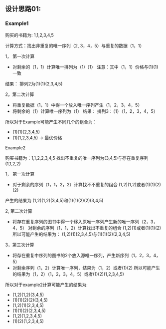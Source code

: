 ## 设计思路01:

### Example1

购买的书籍为:  1,1,2,3,4,5

计算方式：找出非重复的唯一序列（2, 3，4，5）与重复的数据（1，1）

1， 第一次计算
* 对剩余的（1，1）计算唯一排列为（1)（1）
注意：其中（1，1）价格与(1)(1)一致

结果：
排列2为(1)(1)(2,3,4,5)

2，第二次计算
* 将重复数据（1，1）中得一个放入唯一序列产生（1，2，3，4，5）
* 将剩余的（1）计算唯一序列为（1）
结果：
排列3：（1）（1，2，3，4，5）

所以对于Example可能产生不同几个的组合为：
* (1)(1)(2,3,4,5)
* (1)(1,2,3,4,5)  -> 最优价格


Example2

购买书籍为：1,1,2,2,3,4,5
找出不重复的唯一序列为(3,4,5)与存在重复序列(1,1,2,2)

1， 第一次计算
* 对于剩余的序列（1，1，2，2）计算找不不重复的组合
(1,2)(1,2)或者(1)(1)(2)(2)

产生的结果为
(1,2)(1,2)(3,4,5)和(1)(1)(2)(2)(3,4,5)

2, 第二次计算
* 将存在重复序列的图书中得一个移入原唯一序列产生新的唯一序列（2，3，4，5）
对剩余的序列（1，1，2）计算找出不重复的组合
(1,2)(1)或者(1)(1)(2)
所以可能产生的结果为：
(1,2)(1)(2,3,4,5)与(1)(1)(2)(2,3,4,5)

3，第三次计算
* 将存在重复中序列的图书的2个放入源唯一序列，产生新序列（1，2，3，4，5）
* 对剩余序列（1，2）计算唯一序列，结果为（1，2）或者(1)(2)
所以可能产生的结果为（1，2）（1，2，3，4，5）或者(1)(2)(1,2,3,4,5)

所以对于example2计算可能产生的结果为:
* (1,2)(1,2)(3,4,5)
* (1)(1)(2)(2)(3,4,5)
* (1,2)(1)(2,3,4,5)
* (1)(1)(2)(2,3,4,5)
* (1,2)(1,2,3,4,5)
* (1)(2)(1,2,3,4,5)












